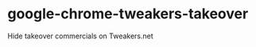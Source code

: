 google-chrome-tweakers-takeover
===============================

Hide takeover commercials on Tweakers.net

